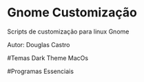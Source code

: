 # Gnome Customização
Scripts de customização para linux Gnome

Autor: Douglas Castro

#Temas
Dark Theme
MacOs

#Programas Essenciais


